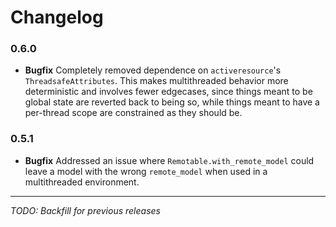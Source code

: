 # Changelog

### 0.6.0
* **Bugfix** Completely removed dependence on `activeresource`'s `ThreadsafeAttributes`. This makes multithreaded behavior more deterministic and involves fewer edgecases, since things meant to be global state are reverted back to being so, while things meant to have a per-thread scope are constrained as they should be.

### 0.5.1
* **Bugfix** Addressed an issue where `Remotable.with_remote_model` could leave a model with the wrong `remote_model` when used in a multithreaded environment.

***

_TODO: Backfill for previous releases_
